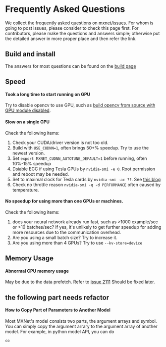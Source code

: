 # Frequently Asked Questions

We collect the frequently asked questions on [mxnet/issues](https://github.com/dmlc/mxnet/issues). For whom is going to post issues, please consider to check this page first. For contributors, please make the questions and answers simple; otherwise put the detailed answer in more proper place and then refer the link.

## Build and install

The answers for most questions can be found on the [build page](build.md)

## Speed

#### Took a long time to start running on GPU

Try to disable opencv to use GPU, such as [build opencv from source with GPU module disabled](build.md#build-opencv-from-source). 

#### Slow on a single GPU

Check the following items:

1. Check your CUDA/driver version is not too old. 
2. Build with `USE_CUDNN=1`, often brings 50+% speedup. Try to use the newest version. 
3. Set `export MXNET_CUDNN_AUTOTUNE_DEFAULT=1` before running, often 10%-15% speedup
4. Dsiable ECC if using Tesla GPUs by `nvidia-smi -e 0`. Root permission and reboot may be needed.
5. Set to maximal clock for Tesla cards by `nvidia-smi -ac ??`. See [this blog](https://devblogs.nvidia.com/parallelforall/increase-performance-gpu-boost-k80-autoboost/)
6. Check no throttle reason `nvidia-smi -q -d PERFORMANCE` often caused by temperature. 

#### No speedup for using more than one GPUs or machines. 

Check the following items:
1. does your neural network already run fast, such as >1000 example/sec or >10 batches/sec? If yes, it's unlikely to get further speedup for adding more resources due to the communication overhead. 
2. Are you using a small batch size? Try to increase it.
3. Are you using more than 4 GPUs? Try to use `--kv-store=device`

## Memory Usage

#### Abnormal CPU memory usage

May be due to the data prefetch. Refer to [issue 2111](https://github.com/dmlc/mxnet/issues/2111) Should be fixed later.

## the following part needs refactor

#### How to Copy Part of Parameters to Another Model
Most MXNet's model consists two parts, the argument arrays and symbol. You can simply copy the argument arrary to the argument array of another model. For example, in python model API, you can do
```python
co